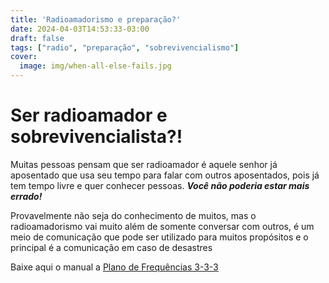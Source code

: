 ```yaml
---
title: 'Radioamadorismo e preparação?'
date: 2024-04-03T14:53:33-03:00
draft: false
tags: ["radio", "preparação", "sobrevivencialismo"]
cover:
  image: img/when-all-else-fails.jpg
---
```


# Ser radioamador e sobrevivencialista?!

Muitas pessoas pensam que ser radioamador é aquele senhor já aposentado que usa seu tempo para falar com outros aposentados, pois já tem tempo livre e quer conhecer pessoas.
***Você não poderia estar mais errado!***

Provavelmente não seja do conhecimento de muitos, mas o radioamadorismo vai muito além de somente conversar com outros, é um meio de comunicação que pode ser utilizado para muitos propósitos e o principal é a comunicação em caso de desastres

Baixe aqui o manual a [Plano de Frequências 3-3-3](https://drive.google.com/file/d/11DI9PbI8laSQNb-4hTbRl4F0NKc2pKlN/view?usp=drive_link)